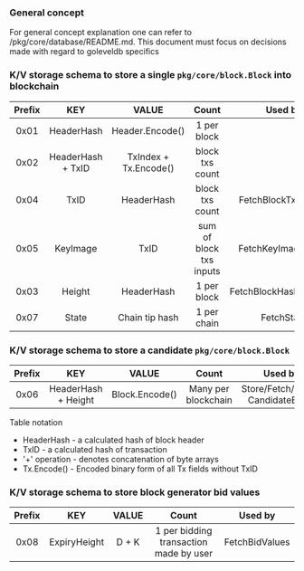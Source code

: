 

 ### General concept
For general concept explanation one can refer to /pkg/core/database/README.md. This document must focus on decisions made with regard to goleveldb specifics


### K/V storage schema to store a single `pkg/core/block.Block` into blockchain

|    Prefix   | KEY                | VALUE                    | Count           |  Used by                 |
| :-----:     | :----------------: | :---------------------:  | :----------------------:   |:----------------------:  |
|  0x01       | HeaderHash         | Header.Encode()          | 1 per block                         | 
|  0x02       | HeaderHash + TxID  | TxIndex + Tx.Encode()    | block txs count            | 
|  0x04       | TxID               | HeaderHash               | block txs count            | FetchBlockTxByHash
|  0x05       | KeyImage           | TxID                     | sum of block txs inputs    | FetchKeyImageExists
|  0x03       | Height             | HeaderHash               | 1 per block                | FetchBlockHashByHeight
|  0x07       | State              | Chain tip hash           | 1 per chain                | FetchState


### K/V storage schema to store a candidate `pkg/core/block.Block`

|    Prefix   | KEY                | VALUE                    | Count           |  Used by                 |
| :-----:     | :----------------: | :---------------------:  | :----------------------:   |:----------------------:  |
|  0x06       | HeaderHash + Height             | Block.Encode()           | Many per blockchain        | Store/Fetch/Delete CandidateBlock


Table notation
- HeaderHash - a calculated hash of block header
- TxID - a calculated hash of transaction
- \'+' operation - denotes concatenation of byte arrays
- Tx.Encode() - Encoded binary form of all Tx fields without TxID

### K/V storage schema to store block generator bid values

| Prefix | KEY | VALUE | Count | Used by |
| :----: | :-: | :--:  | :---: | :-----: |
| 0x08   | ExpiryHeight | D + K | 1 per bidding transaction made by user | FetchBidValues |
